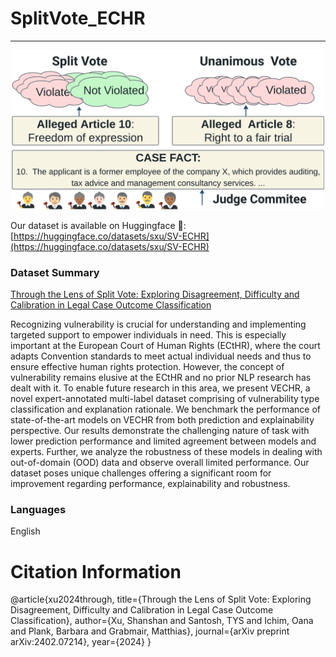 # SplitVote_ECHR
-----

<p style="text-align:center;">
<img src="fig1.png" width="500" />
</p>


Our dataset is available on Huggingface 🤗:
[https://huggingface.co/datasets/sxu/SV-ECHR](https://huggingface.co/datasets/sxu/SV-ECHR)

### Dataset Summary
[Through the Lens of Split Vote: Exploring Disagreement, Difficulty and
Calibration in Legal Case Outcome Classification](https://arxiv.org/abs/2402.07214)

Recognizing vulnerability is crucial for understanding and implementing targeted support to empower individuals in need. This is especially important at the European Court of Human Rights (ECtHR), where the court adapts Convention standards to meet actual individual needs and thus to ensure effective human rights protection. However, the concept of vulnerability remains elusive at the ECtHR and no prior NLP research has dealt with it. To enable future research in this area, we present VECHR, a novel expert-annotated multi-label dataset comprising of vulnerability type classification and explanation rationale. We benchmark the performance of state-of-the-art models on VECHR from both prediction and explainability perspective. Our results demonstrate the challenging nature of task with lower prediction performance and limited agreement between models and experts. Further, we analyze the robustness of these models in dealing with out-of-domain (OOD) data and observe overall limited performance. Our dataset poses unique challenges offering a significant room for improvement regarding performance, explainability and robustness.

### Languages
English



# Citation Information
@article{xu2024through,
  title={Through the Lens of Split Vote: Exploring Disagreement, Difficulty and Calibration in Legal Case Outcome Classification},
  author={Xu, Shanshan and Santosh, TYS and Ichim, Oana and Plank, Barbara and Grabmair, Matthias},
  journal={arXiv preprint arXiv:2402.07214},
  year={2024}
}

